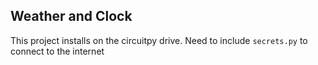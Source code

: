 Weather and Clock
-----------------

This project installs on the circuitpy drive.  Need to include `secrets.py` to connect to the internet
